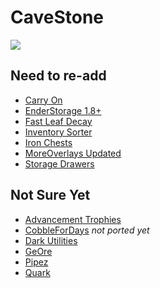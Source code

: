 # CaveStone

[![](https://bisecthosting.com/images/CF/CaveStone/BH_CS_Header.png)](https://www.curseforge.com/minecraft/modpacks/cavestone)

## Need to re-add
- [Carry On](https://www.curseforge.com/minecraft/mc-mods/carry-on)
- [EnderStorage 1.8+](https://www.curseforge.com/minecraft/mc-mods/ender-storage-1-8)
- [Fast Leaf Decay](https://www.curseforge.com/minecraft/mc-mods/fast-leaf-decay)
- [Inventory Sorter](https://www.curseforge.com/minecraft/mc-mods/inventory-sorter)
- [Iron Chests](https://www.curseforge.com/minecraft/mc-mods/iron-chests)
- [MoreOverlays Updated](https://www.curseforge.com/minecraft/mc-mods/more-overlays-updated)
- [Storage Drawers](https://www.curseforge.com/minecraft/mc-mods/storage-drawers)

## Not Sure Yet
- [Advancement Trophies](https://www.curseforge.com/minecraft/mc-mods/advancement-trophies)
- [CobbleForDays](https://www.curseforge.com/minecraft/mc-mods/cobblefordays) *not ported yet*
- [Dark Utilities](https://www.curseforge.com/minecraft/mc-mods/dark-utilities)
- [GeOre](https://www.curseforge.com/minecraft/mc-mods/GeOre)
- [Pipez](https://www.curseforge.com/minecraft/mc-mods/pipez)
- [Quark](https://www.curseforge.com/minecraft/mc-mods/quark)
